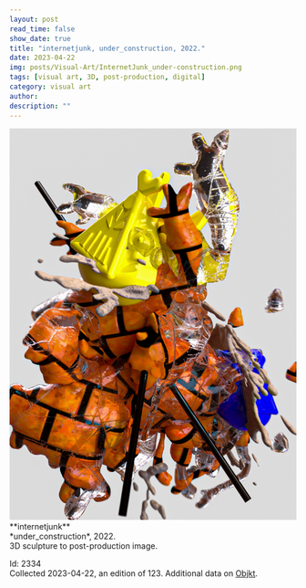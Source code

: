 ```yaml
---
layout: post
read_time: false
show_date: true
title: "internetjunk, under_construction, 2022."
date: 2023-04-22
img: posts/Visual-Art/InternetJunk_under-construction.png
tags: [visual art, 3D, post-production, digital]
category: visual art
author: 
description: ""
---
```


<img src='./assets/img/posts/Visual-Art/InternetJunk_under-construction.png'>

<br>
**internetjunk**
<br>*under_construction*, 2022.
<br>3D sculpture to post-production image.

 <div class="page-separator"></div>

Id: 2334
<br>Collected 2023-04-22, an edition of 123. Additional data on [Objkt](https://objkt.com/tokens/versum_items/2334).
